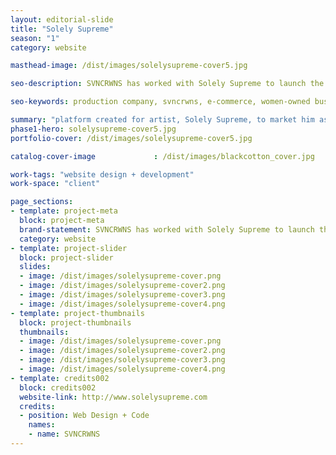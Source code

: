 ```yaml
---
layout: editorial-slide
title: "Solely Supreme"
season: "1"
category: website

masthead-image: /dist/images/solelysupreme-cover5.jpg

seo-description: SVNCRWNS has worked with Solely Supreme to launch the artist platform sharing their story, their products, and their work as a visual artist.

seo-keywords: production company, svncrwns, e-commerce, women-owned businesses, creative team, consulting, business operations, launch my brand, manage my brand, photography, videography, special projects

summary: "platform created for artist, Solely Supreme, to market him as an artist &mdash; a place to showcase his art, take orders for commission and advertise his product shop"
phase1-hero: solelysupreme-cover5.jpg
portfolio-cover: /dist/images/solelysupreme-cover5.jpg

catalog-cover-image				: /dist/images/blackcotton_cover.jpg

work-tags: "website design + development"
work-space: "client"

page_sections:
- template: project-meta
  block: project-meta
  brand-statement: SVNCRWNS has worked with Solely Supreme to launch the artist platform sharing their story, their products, and their work as a visual artist.
  category: website
- template: project-slider
  block: project-slider
  slides:
  - image: /dist/images/solelysupreme-cover.png
  - image: /dist/images/solelysupreme-cover2.png
  - image: /dist/images/solelysupreme-cover3.png
  - image: /dist/images/solelysupreme-cover4.png
- template: project-thumbnails
  block: project-thumbnails
  thumbnails:
  - image: /dist/images/solelysupreme-cover.png
  - image: /dist/images/solelysupreme-cover2.png
  - image: /dist/images/solelysupreme-cover3.png
  - image: /dist/images/solelysupreme-cover4.png
- template: credits002
  block: credits002
  website-link: http://www.solelysupreme.com
  credits:
  - position: Web Design + Code
    names:
    - name: SVNCRWNS
---
```

